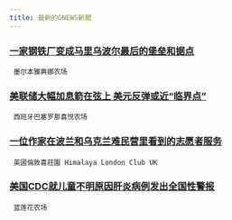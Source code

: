 ```yaml
---
title: 最新的GNEWS新聞
---
```


### [一家钢铁厂变成马里乌波尔最后的堡垒和据点](/gnews/2396866.md)
 ` 墨尔本雅典娜农场`

### [美联储大幅加息箭在弦上 美元反弹或近“临界点”](/gnews/2396842.md)
 ` 西班牙巴塞罗那喜悦农场`

### [一位作家在波兰和乌克兰难民营里看到的志愿者服务](/gnews/2396386.md)
 ` 英國倫敦喜莊園 Himalaya London Club UK`

### [美国CDC就儿童不明原因肝炎病例发出全国性警报](/gnews/2396016.md)
 ` 蓝莲花农场`

